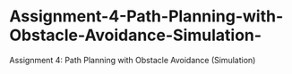 # Assignment-4-Path-Planning-with-Obstacle-Avoidance-Simulation-
Assignment 4: Path Planning with Obstacle Avoidance (Simulation)
